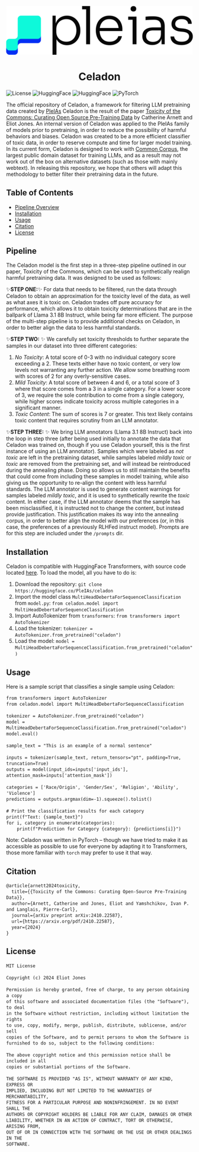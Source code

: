 <picture>
  <source media="(prefers-color-scheme: dark)" srcset="./images/pleias%20logo%20(white).svg">
  <source media="(prefers-color-scheme: light)" srcset="./images/pleias%20logo%20(black).svg">
  <img alt="PleIAs Logo" src="./images/pleias%20logo%20(black).svg">
</picture>

<h1 align="center">Celadon</h1>


![License](https://img.shields.io/badge/license-MIT-blue) ![HuggingFace](https://img.shields.io/badge/🤗%20Hugging%20Face-Model-blue) ![HuggingFace](https://img.shields.io/badge/🤗%20Hugging%20Face-Dataset-blue) ![PyTorch](https://img.shields.io/badge/PyTorch-black?logo=PyTorch) 

The official repository of Celadon, a framework for filtering LLM pretraining data created by [PleIAs](https://huggingface.co/PleIAs)
Celadon is the result of the paper [Toxicity of the Commons: Curating Open Source Pre-Training Data](https://www.arxiv.org) by Catherine Arnett and Eliot Jones. 
An internal version of Celadon was applied to the PleIAs family of models prior to pretraining, in order to reduce the possibility of harmful behaviors and biases. 
Celadon was created to be a more efficient classifier of toxic data, in order to reserve compute and time for larger model training. In its current form, Celadon
is designed to work with [Common Corpus](https://huggingface.co/collections/PleIAs/common-corpus-65d46e3ea3980fdcd66a5613), the largest public domain dataset
for training LLMs, and as a result may not work out of the box on alternative datasets (such as those with mainly webtext). In releasing this repository, we hope that
others will adapt this methodology to better filter their pretraining data in the future.   

## Table of Contents
- [Pipeline Overview](#pipeline)
- [Installation](#installation)
- [Usage](#usage)
- [Citation](#citation)
- [License](#license)

## Pipeline
The Celadon model is the first step in a three-step pipeline outlined in our paper, Toxicity of the Commons, which can be used to synthetically realign harmful pretraining
data. It was designed to be used as follows:

:sparkles:**STEP ONE:**:sparkles: For data that needs to be filtered, run the data through Celadon to obtain an approximation for the toxicity level of the data, as well as what axes it is
toxic on. Celadon trades off pure accuracy for performance, which allows it to obtain toxicity determinations that are in the ballpark of Llama 3.1 8B Instruct, while
being far more efficient. The purpose of the multi-step pipeline is to provide additional checks on Celadon, in order to better align the data to less harmful standards. 

:sparkles:**STEP TWO:** :sparkles: We carefully set toxicity thresholds to further separate the samples in our dataset into three different categories:
1.  *No Toxicity*: A total score of 0-3 with no individual category score exceeding a 2. These texts either have no toxic content, or very low levels
  not warranting any further action. We allow some breathing room with scores of 2 for any overly-sensitive cases.
2. *Mild Toxicity*: A total score of between 4 and 6, or a total score of 3 where that score comes from a 3 in a single category. For a lower score of 3,
   we require the sole contribution to come from a single category, while higher scores indicate toxicity across multiple categories in a significant manner.
3. *Toxic Content*: The sum of scores is 7 or greater. This text likely contains toxic content that requires scrutiny from an LLM annotator.

:sparkles:**STEP THREE:** :sparkles: We bring LLM annotators (Llama 3.1 8B Instruct) back into the loop in step three (after being used initially to annotate the data that Celadon was
trained on, though if you use Celadon yourself, this is the first instance of using an LLM annotator). Samples which were labeled as *not toxic* are left in the pretraining dataset, 
while samples labeled *mildly toxic* or *toxic* are removed from the pretraining set, and will instead be reintroduced during the annealing phase. Doing so allows us to still maintain 
the benefits that could come from including these samples in model training, while also giving us the opportunity to re-align the content with less harmful standards. The LLM annotator
is used to generate content warnings for samples labeled *mildly toxic*, and it is used to synthetically rewrite the *toxic* content. In either case, if the LLM annotator deems that the
sample has been misclassified, it is instructed not to change the content, but instead provide justification. This justification makes its way into the annealing corpus, in order to 
better align the model with our preferences (or, in this case, the preferences of a previously RLHFed instruct model). Prompts are for this step are included under the `/prompts` dir. 

## Installation 
Celadon is compatible with HuggingFace Transformers, with source code located [here](https://huggingface.co/PleIAs/celadon). To load the model, all you have to do is:

1. Download the repository: `git clone https://huggingface.co/PleIAs/celadon`
2. Import the model class `MultiHeadDebertaForSequenceClassification` from `model.py`: `from celadon.model import MultiHeadDebertaForSequenceClassification`
3. Import AutoTokenizer from `transformers`: `from transformers import AutoTokenizer`
4. Load the tokenizer: `tokenizer = AutoTokenizer.from_pretrained("celadon")`
5. Load the model: `model = MultiHeadDebertaForSequenceClassification.from_pretrained("celadon")`

## Usage
Here is a sample script that classifies a single sample using Celadon:
```
from transformers import AutoTokenizer
from celadon.model import MultiHeadDebertaForSequenceClassification

tokenizer = AutoTokenizer.from_pretrained("celadon")
model = MultiHeadDebertaForSequenceClassification.from_pretrained("celadon")
model.eval()

sample_text = "This is an example of a normal sentence"

inputs = tokenizer(sample_text, return_tensors="pt", padding=True, truncation=True)
outputs = model(input_ids=inputs['input_ids'], attention_mask=inputs['attention_mask'])

categories = ['Race/Origin', 'Gender/Sex', 'Religion', 'Ability', 'Violence']
predictions = outputs.argmax(dim=-1).squeeze().tolist()

# Print the classification results for each category
print(f"Text: {sample_text}")
for i, category in enumerate(categories):
    print(f"Prediction for Category {category}: {predictions[i]}")
```
Note: Celadon was written in PyTorch – though we have tried to make it as accessible as possible to use for everyone by adapting it to Transformers, 
those more familiar with `torch` may prefer to use it that way. 

## Citation
```
@article{arnett2024toxicity,
  title={{Toxicity of the Commons: Curating Open-Source Pre-Training Data}},
  author={Arnett, Catherine and Jones, Eliot and Yamshchikov, Ivan P. and Langlais, Pierre-Carl},
  journal={arXiv preprint arXiv:2410.22587},
  url={https://arxiv.org/pdf/2410.22587},
  year={2024}
}
```

## License
```
MIT License

Copyright (c) 2024 Eliot Jones

Permission is hereby granted, free of charge, to any person obtaining a copy
of this software and associated documentation files (the "Software"), to deal
in the Software without restriction, including without limitation the rights
to use, copy, modify, merge, publish, distribute, sublicense, and/or sell
copies of the Software, and to permit persons to whom the Software is
furnished to do so, subject to the following conditions:

The above copyright notice and this permission notice shall be included in all
copies or substantial portions of the Software.

THE SOFTWARE IS PROVIDED "AS IS", WITHOUT WARRANTY OF ANY KIND, EXPRESS OR
IMPLIED, INCLUDING BUT NOT LIMITED TO THE WARRANTIES OF MERCHANTABILITY,
FITNESS FOR A PARTICULAR PURPOSE AND NONINFRINGEMENT. IN NO EVENT SHALL THE
AUTHORS OR COPYRIGHT HOLDERS BE LIABLE FOR ANY CLAIM, DAMAGES OR OTHER
LIABILITY, WHETHER IN AN ACTION OF CONTRACT, TORT OR OTHERWISE, ARISING FROM,
OUT OF OR IN CONNECTION WITH THE SOFTWARE OR THE USE OR OTHER DEALINGS IN THE
SOFTWARE.
```

